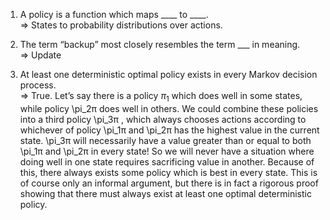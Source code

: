 1. A policy is a function which maps ____ to ____.  
   => States to probability distributions over actions.
   
2. The term “backup” most closely resembles the term ___ in meaning.  
   => Update
   
3. At least one deterministic optimal policy exists in every Markov decision process.  
   => True. 
   Let’s say there is a policy $\pi_1$ which does well in some states, while policy \pi_2π does well in others. 
   We could combine these policies into a third policy \pi_3π , which always chooses actions according to whichever of policy \pi_1π and \pi_2π 
   has the highest value in the current state. \pi_3π will necessarily have a value greater than or equal to both \pi_1π and \pi_2π in every state! 
   So we will never have a situation where doing well in one state requires sacrificing value in another. Because of this, there always exists some 
   policy which is best in every state. This is of course only an informal argument, but there is in fact a rigorous proof showing that there must 
   always exist at least one optimal deterministic policy.



